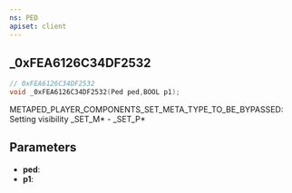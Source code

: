 ```yaml
---
ns: PED
apiset: client
---
```

## _0xFEA6126C34DF2532

```c
// 0xFEA6126C34DF2532
void _0xFEA6126C34DF2532(Ped ped,BOOL p1);
```

METAPED_PLAYER_COMPONENTS_SET_META_TYPE_TO_BE_BYPASSED: Setting visibility
_SET_M* - _SET_P*

## Parameters
* **ped**:
* **p1**:




